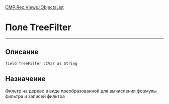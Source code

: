 ﻿---
Link: CMP.Rec.Views.IObjectsList.@TreeFilter
---

<!---  Навигация
[Имя проекта](#) :
-->
[CMP.Rec.Views.IObjectsList](Default)

# Поле TreeFilter
---

## Описание

    field TreeFilter :IVar as String

<!--
## Аргументы{#Args}

### Аргумент1

Описание аргумента 1
-->

## Назначение

Фильтр на дерево в виде преобразованной для вычисления формулы фильтра и записей фильтра

<!--
## Пример

    TreeFilter...
-->

